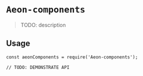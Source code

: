 # `Aeon-components`

> TODO: description

## Usage

```
const aeonComponents = require('Aeon-components');

// TODO: DEMONSTRATE API
```
